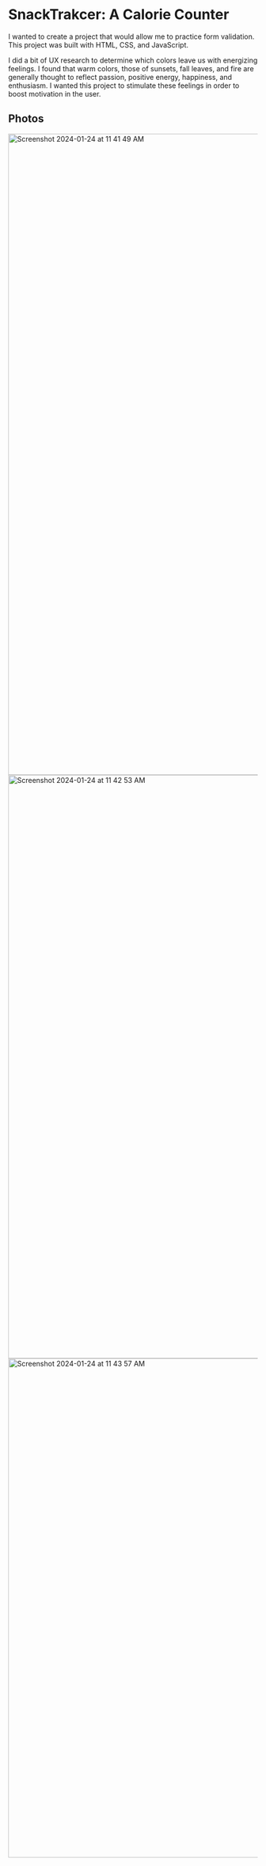 # SnackTrakcer: A Calorie Counter

I wanted to create a project that would allow me to practice form validation. This project was built with HTML, CSS, and JavaScript. 

I did a bit of UX research to determine which colors leave us with energizing feelings. I found that warm colors, those of sunsets, fall leaves, and fire are generally thought to reflect passion, positive energy, happiness, and enthusiasm. I wanted this project to stimulate these feelings in order to boost motivation in the user. 

## Photos
<img width="1296" alt="Screenshot 2024-01-24 at 11 41 49 AM" src="https://github.com/searley96/cal_counter/assets/119346063/ba3e4093-7be5-4854-b200-f559c597bc90">
<img width="1179" alt="Screenshot 2024-01-24 at 11 42 53 AM" src="https://github.com/searley96/cal_counter/assets/119346063/b6653567-0f08-4661-b856-f0b0a3158556">
<img width="1009" alt="Screenshot 2024-01-24 at 11 43 57 AM" src="https://github.com/searley96/cal_counter/assets/119346063/ba4dad59-0abf-4846-acbb-ae14013118eb">
